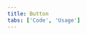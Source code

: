 ```yaml
---
title: Button
tabs: ['Code', 'Usage']
---
```



<component 
    name="Primary button"
    component="button"
    variation="button--primary" 
    experimental="true"
    hasReactVersion="true"
    >
</component>
<component 
    name="Secondary button"
    component="button"
    variation="button--secondary" 
    experimental="true"
    hasReactVersion="true"
    >
</component>
<component 
    name="Tertiary button"
    component="button"
    variation="button--tertiary" 
    experimental="true"
    hasReactVersion="true"
    >
</component>
<component 
    name="Ghost button"
    component="button"
    variation="button--ghost" 
    experimental="true"
    hasReactVersion="true"
    >
</component>
<component 
    name="Danger button"
    component="button"
    variation="button--danger--primary" 
    experimental="true"
    hasReactVersion="true"
    >
</component>
<component 
    name="Small primary button"
    component="button"
    variation="button--primary--small" 
    experimental="true"
    hasReactVersion="true"
    >
</component>
<component 
    name="Small secondary button"
    component="button"
    variation="button--secondary--small" 
    experimental="true"
    hasReactVersion="true"
    >
</component>
<component 
    name="Small tertiary button"
    component="button"
    variation="button--tertiary--small" 
    experimental="true"
    hasReactVersion="true"
    >
</component>
<component 
    name="Small ghost button"
    component="button"
    variation="button--ghost--small" 
    experimental="true"
    hasReactVersion="true"
    >
</component>
<component 
    name="Small danger button"
    component="button"
    variation="button--danger--primary--small" 
    experimental="true"
    hasReactVersion="true"
    >
</component>
<component-docs component="button" experimental="true"></component-docs>
